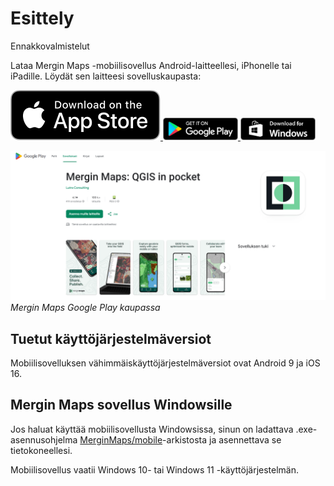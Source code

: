 # Esittely

Ennakkovalmistelut

Lataa Mergin Maps -mobiilisovellus Android-laitteellesi, iPhonelle tai iPadille. Löydät sen laitteesi sovelluskaupasta:

<a href="https://apps.apple.com/us/app/input/id1478603559?ls=1" target="_blank" rel="noopener noreferrer"> <img src="img/app_store_badge_black.svg" alt="Download on the App Store"/> </a><a href="https://play.google.com/store/apps/details?id=uk.co.lutraconsulting" target="_blank" rel="noopener noreferrer"> <img src="img/google-play-badge.png" alt="Get it on Google Play" width="120"/> </a><a href="https://github.com/MerginMaps/mobile/releases/latest" target="_blank" rel="noopener noreferrer"> <img src="img/app_download_windows.png" alt="Available on Windows" width="120"/> </a>

![](img/mergin_maps_play-store.png) *Mergin Maps Google Play kaupassa*

## Tuetut käyttöjärjestelmäversiot

Mobiilisovelluksen vähimmäiskäyttöjärjestelmäversiot ovat Android 9 ja iOS 16.

## **Mergin Maps sovellus Windowsille**

Jos haluat käyttää mobiilisovellusta Windowsissa, sinun on ladattava .exe-asennusohjelma [MerginMaps/mobile](https://github.com/MerginMaps/mobile/releases/tag/2025.5.0)-arkistosta ja asennettava se tietokoneellesi.

Mobiilisovellus vaatii Windows 10- tai Windows 11 -käyttöjärjestelmän.
